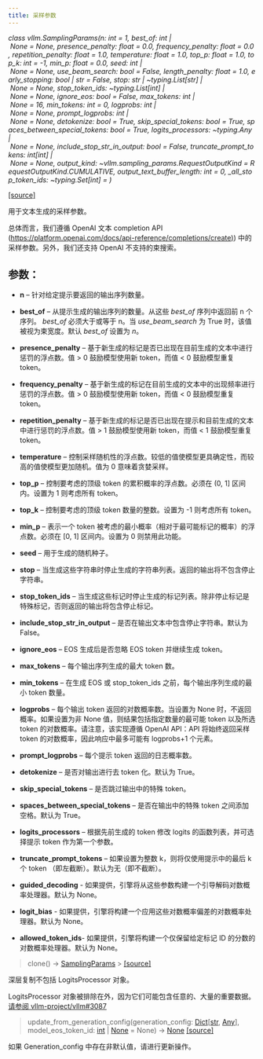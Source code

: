 ```yaml
---
title: 采样参数
---
```


*class vllm.SamplingParams(n: int = 1, *best_of*: int | None = None, presence_penalty: float = 0.0, frequency_penalty: float = 0.0, repetition_penalty: float = 1.0, temperature: float = 1.0, top_p: float = 1.0, top_k: int = -1, min_p: float = 0.0, seed: int | None = None, *use_beam_search*: bool = False, length_penalty: float = 1.0, early_stopping: bool | str = False, stop: str | ~typing.List[str] | None = None, stop_token_ids: ~typing.List[int] | None = None, ignore_eos: bool = False, max_tokens: int | None = 16, min_tokens: int = 0, logprobs: int | None = None, prompt_logprobs: int | None = None, detokenize: bool = True, skip_special_tokens: bool = True, spaces_between_special_tokens: bool = True, logits_processors: ~typing.Any | None = None, include_stop_str_in_output: bool = False, truncate_prompt_tokens: int[int] | None = None, output_kind: ~vllm.sampling_params.RequestOutputKind = RequestOutputKind.CUMULATIVE, output_text_buffer_length: int = 0, _all_stop_token_ids: ~typing.Set[int] = <factory>)*

[[source]](https://docs.vllm.ai/en/latest/_modules/vllm/sampling_params.html#SamplingParams)

用于文本生成的采样参数。

总体而言，我们遵循 OpenAI 文本 completion API ([https://platform.openai.com/docs/api-reference/completions/create)](https://platform.openai.com/docs/api-reference/completions/create)) 中的采样参数。另外，我们还支持 OpenAI 不支持的束搜索。

## 参数：

- **n** – 针对给定提示要返回的输出序列数量。

- **best_of** – 从提示生成的输出序列的数量。从这些 _best_of_ 序列中返回前 n 个序列。 _best_of_ 必须大于或等于 n。当 _use_beam_search_ 为 True 时，该值被视为束宽度。默认 _best_of_ 设置为 _n_。

- **presence_penalty** – 基于新生成的标记是否已出现在目前生成的文本中进行惩罚的浮点数。值 > 0 鼓励模型使用新 token，而值 < 0 鼓励模型重复 token。

- **frequency_penalty** – 基于新生成的标记在目前生成的文本中的出现频率进行惩罚的浮点数。值 > 0 鼓励模型使用新 token，而值 < 0 鼓励模型重复 token。

- **repetition_penalty** – 基于新生成的标记是否已出现在提示和目前生成的文本中进行惩罚的浮点数。值 > 1 鼓励模型使用新 token，而值 < 1 鼓励模型重复 token。

- **temperature** – 控制采样随机性的浮点数。较低的值使模型更具确定性，而较高的值使模型更加随机。值为 0 意味着贪婪采样。

- **top_p** – 控制要考虑的顶级 token 的累积概率的浮点数。必须在 (0, 1] 区间内。设置为 1 则考虑所有 token。

- **top_k** – 控制要考虑的顶级 token 数量的整数。设置为 -1 则考虑所有 token。

- **min_p** – 表示一个 token 被考虑的最小概率（相对于最可能标记的概率）的浮点数。必须在 [0, 1] 区间内。设置为 0 则禁用此功能。

- **seed** – 用于生成的随机种子。

- **stop** – 当生成这些字符串时停止生成的字符串列表。返回的输出将不包含停止字符串。

- **stop_token_ids** – 当生成这些标记时停止生成的标记列表。除非停止标记是特殊标记，否则返回的输出将包含停止标记。

- **include_stop_str_in_output** – 是否在输出文本中包含停止字符串。默认为 False。

- **ignore_eos** – EOS 生成后是否忽略 EOS token 并继续生成 token。

- **max_tokens** – 每个输出序列生成的最大 token 数。

- **min_tokens** – 在生成 EOS 或 stop_token_ids 之前，每个输出序列生成的最小 token 数量。

- **logprobs** – 每个输出 token 返回的对数概率数。当设置为 None 时，不返回概率。如果设置为非 None 值，则结果包括指定数量的最可能 token 以及所选 token 的对数概率。请注意，该实现遵循 OpenAI API：API 将始终返回采样 token 的对数概率，因此响应中最多可能有 logprobs+1 个元素。

- **prompt_logprobs** – 每个提示 token 返回的日志概率数。

- **detokenize** – 是否对输出进行去 token 化。默认为 True。

- **skip_special_tokens** – 是否跳过输出中的特殊 token。

- **spaces_between_special_tokens** – 是否在输出中的特殊 token 之间添加空格。默认为 True。

- **logits_processors** – 根据先前生成的 token 修改 logits 的函数列表，并可选择提示 token 作为第一个参数。

- **truncate_prompt_tokens** – 如果设置为整数 k，则将仅使用提示中的最后 k 个 token （即左截断）。默认为无（即不截断）。

- **guided_decoding** - 如果提供，引擎将从这些参数构建一个引导解码对数概率处理器。默认为 None。

- **logit_bias** - 如果提供，引擎将构建一个应用这些对数概率偏差的对数概率处理器。默认为 None。

- **allowed_token_ids**- 如果提供，引擎将构建一个仅保留给定标记 ID 的分数的对数概率处理器。默认为 None。

> clone() -> [SamplingParams](#sampling-parameters) > [[source]](https://docs.vllm.ai/en/latest/_modules/vllm/sampling_params.html#SamplingParams.clone)

深层复制不包括 LogitsProcessor 对象。

LogitsProcessor 对象被排除在外，因为它们可能包含任意的、大量的重要数据。[请参阅 vllm-project/vllm#3087](https://github.com/vllm-project/vllm/issues/3087)

> update_from_generation_config(generation_config: [Dict](https://docs.python.org/3/library/typing.html#typing.Dict)[[str](https://docs.python.org/3/library/stdtypes.html#str), [Any](https://docs.python.org/3/library/typing.html#typing.Any)], model_eos_token_id: [int](https://docs.python.org/3/library/functions.html#int) | [None](https://docs.python.org/3/library/constants.html#None) = None) → [None](https://docs.python.org/3/library/constants.html#None)
[[source]](https://docs.vllm.ai/en/latest/_modules/vllm/sampling_params.html#SamplingParams.update_from_generation_config)

如果 Generation_config 中存在非默认值，请进行更新操作。
